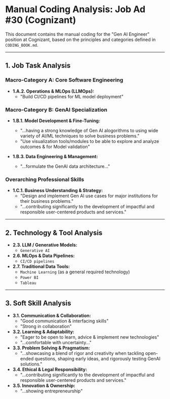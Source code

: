 # Manual Coding Analysis: Job Ad #30 (Cognizant)

This document contains the manual coding for the "Gen AI Engineer" position at Cognizant, based on the principles and categories defined in `CODING_BOOK.md`.

---

## 1. Job Task Analysis

### Macro-Category A: Core Software Engineering

- **1.A.2. Operations & MLOps (LLMOps):**
  - "Build CI/CD pipelines for ML model deployment"

### Macro-Category B: GenAI Specialization

- **1.B.1. Model Development & Fine-Tuning:**

  - "...having a strong knowledge of Gen AI alogorithms to using wide variety of AI/ML techniques to solve business problems."
  - "Use visualization tools/modules to be able to explore and analyze outcomes & for Model validation"

- **1.B.3. Data Engineering & Management:**
  - "...formulate the GenAI data architecture..."

### Overarching Professional Skills

- **1.C.1. Business Understanding & Strategy:**
  - "Design and implement Gen AI use cases for major institutions for their business problems."
  - "...contributing significantly to the development of impactful and responsible user-centered products and services."

---

## 2. Technology & Tool Analysis

- **2.3. LLM / Generative Models:**
  - `Generative AI`
- **2.6. MLOps & Data Pipelines:**
  - `CI/CD pipelines`
- **2.7. Traditional Data Tools:**
  - `Machine Learning` (as a general required technology)
  - `Power BI`
  - `Tableau`

---

## 3. Soft Skill Analysis

- **3.1. Communication & Collaboration:**
  - "Good communication & interfacing skills"
  - "Strong in collaboration"
- **3.2. Learning & Adaptability:**
  - "Eager to be open to learn, advice & implement new technologies"
  - "...comfortable with uncertainty..."
- **3.3. Problem Solving & Pragmatism:**
  - "...showcasing a blend of rigor and creativity when tackling open-ended questions, shaping early ideas, and rigorously testing GenAI solutions."
- **3.4. Ethical & Legal Responsibility:**
  - "...contributing significantly to the development of impactful and responsible user-centered products and services."
- **3.5. Innovation & Ownership:**
  - "...showing entrepreneurship"

